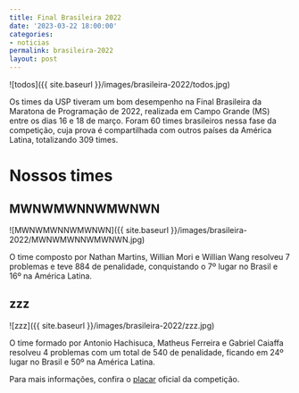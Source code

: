```yaml
---
title: Final Brasileira 2022
date: '2023-03-22 18:00:00'
categories:
- noticias
permalink: brasileira-2022
layout: post
---
```


![todos]({{ site.baseurl }}/images/brasileira-2022/todos.jpg)

Os times da USP tiveram um bom desempenho na Final Brasileira da Maratona de Programação de 2022, realizada em Campo Grande (MS) entre os dias 16 e 18 de março. Foram 60 times brasileiros nessa fase da competição, cuja prova é compartilhada com outros países da América Latina, totalizando 309 times.

# Nossos times

## MWNWMWNNWMWNWN

![MWNWMWNNWMWNWN]({{ site.baseurl }}/images/brasileira-2022/MWNWMWNNWMWNWN.jpg)

O time composto por Nathan Martins, Willian Mori e Willian Wang resolveu 7 problemas e teve 884 de penalidade, conquistando o 7º lugar no Brasil e 16º na América Latina.

## zzz

![zzz]({{ site.baseurl }}/images/brasileira-2022/zzz.jpg)

O time formado por Antonio Hachisuca, Matheus Ferreira e Gabriel Caiaffa resolveu 4 problemas com um total de 540 de penalidade, ficando em 24º lugar no Brasil e 50º na América Latina.

Para mais informações, confira o [placar](https://scorelatam.naquadah.com.br/latam-2022/) oficial da competição.
